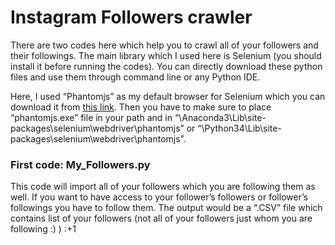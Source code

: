 # Instagram Followers crawler

There are two codes here which help you to crawl all of your followers and their followings. The main library which I used here is Selenium (you should install it before running the codes).
You can directly download these python files and use them through command line or any Python IDE. 

Here, I used “Phantomjs” as my default browser for Selenium which you can download it from [this link](http://phantomjs.org/download.html). Then you have to make sure to place “phantomjs.exe” file in your path and in “\Anaconda3\Lib\site-packages\selenium\webdriver\phantomjs” or “\Python34\Lib\site-packages\selenium\webdriver\phantomjs”.

### First code: My_Followers.py

This code will import all of your followers which you are following them as well. If you want to have access to your follower’s followers or follower’s followings you have to follow them. The output would be a “.CSV” file which contains list of your followers (not all of your followers just whom you are following :) )
:+1

